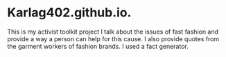 # Karlag402.github.io.
This is my activist toolkit project
I talk about the issues of fast fashion and provide a way a person can help for this cause. I also provide quotes from the garment workers of fashion brands.
I used a fact generator.
